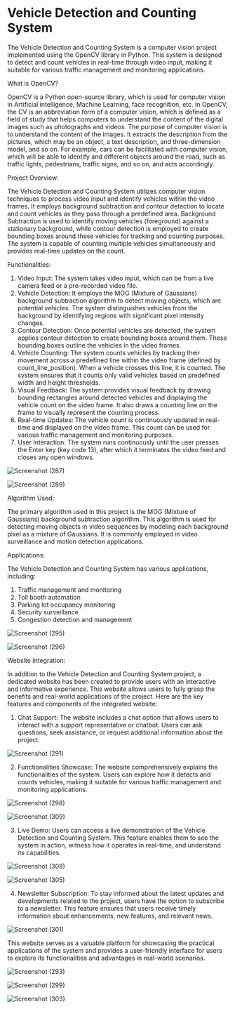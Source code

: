 # Vehicle Detection and Counting System

The Vehicle Detection and Counting System is a computer vision project implemented using the OpenCV library in Python. This system is designed to detect and count vehicles in real-time through video input, making it suitable for various traffic management and monitoring applications. 


What is OpenCV?

OpenCV is a Python open-source library, which is used for computer vision in Artificial intelligence, Machine Learning, face recognition, etc. In OpenCV, the CV is an abbreviation form of a computer vision, which is defined as a field of study that helps computers to understand the content of the digital images such as photographs and videos.
The purpose of computer vision is to understand the content of the images. It extracts the description from the pictures, which may be an object, a text description, and three-dimension model, and so on. For example, cars can be facilitated with computer vision, which will be able to identify and different objects around the road, such as traffic lights, pedestrians, traffic signs, and so on, and acts accordingly.


Project Overview:

The Vehicle Detection and Counting System utilizes computer vision techniques to process video input and identify vehicles within the video frames. It employs background subtraction and contour detection to locate and count vehicles as they pass through a predefined area. Background Subtraction is used to identify moving vehicles (foreground) against a stationary background, while contour detection is employed to create bounding boxes around these vehicles for tracking and counting purposes. The system is capable of counting multiple vehicles simultaneously and provides real-time updates on the count.


Functionalities:

1. Video Input: The system takes video input, which can be from a live camera feed or a pre-recorded video file.
2. Vehicle Detection: It employs the MOG (Mixture of Gaussians) background subtraction algorithm to detect moving objects, which are potential vehicles. The system distinguishes vehicles from the background by identifying regions with significant pixel intensity changes.
3. Contour Detection: Once potential vehicles are detected, the system applies contour detection to create bounding boxes around them. These bounding boxes outline the vehicles in the video frames.
4. Vehicle Counting: The system counts vehicles by tracking their movement across a predefined line within the video frame (defined by count_line_position). When a vehicle crosses this line, it is counted. The system ensures that it counts only valid vehicles based on predefined width and height thresholds.
5. Visual Feedback: The system provides visual feedback by drawing bounding rectangles around detected vehicles and displaying the vehicle count on the video frame. It also draws a counting line on the frame to visually represent the counting process.
6. Real-time Updates: The vehicle count is continuously updated in real-time and displayed on the video frame. This count can be used for various traffic management and monitoring purposes.
7. User Interaction: The system runs continuously until the user presses the Enter key (key code 13), after which it terminates the video feed and closes any open windows.




![Screenshot (287)](https://github.com/shreyakhapekar24/Vehicle-Detection-and-Counting-System-using-OpenCV/assets/97623859/52a33c30-a24d-4c14-820c-720c13248d0a)




![Screenshot (289)](https://github.com/shreyakhapekar24/Vehicle-Detection-and-Counting-System-using-OpenCV/assets/97623859/595797d1-124e-4809-9302-106fd3e72cc4)




Algorithm Used: 

The primary algorithm used in this project is the MOG (Mixture of Gaussians) background subtraction algorithm. 
This algorithm is used for detecting moving objects in video sequences by modeling each background pixel as a mixture of Gaussians. It is commonly employed in video surveillance and motion detection applications.


Applications:

The Vehicle Detection and Counting System has various applications, including:

1. Traffic management and monitoring
2. Toll booth automation
3. Parking lot occupancy monitoring
4. Security surveillance
5. Congestion detection and management




![Screenshot (295)](https://github.com/shreyakhapekar24/Vehicle-Detection-and-Counting-System-using-OpenCV/assets/97623859/45f40578-2042-4a03-869d-64881da38f23)




![Screenshot (296)](https://github.com/shreyakhapekar24/Vehicle-Detection-and-Counting-System-using-OpenCV/assets/97623859/73c4abbd-d01f-42d5-9e45-d5a863d6721c)




Website Integration:

In addition to the Vehicle Detection and Counting System project, a dedicated website has been created to provide users with an interactive and informative experience. This website allows users to fully grasp the benefits and real-world applications of the project. Here are the key features and components of the integrated website:

1. Chat Support: The website includes a chat option that allows users to interact with a support representative or chatbot. Users can ask questions, seek assistance, or request additional information about the project.




![Screenshot (291)](https://github.com/shreyakhapekar24/Vehicle-Detection-and-Counting-System-using-OpenCV/assets/97623859/00aa008e-e8a1-432f-8fc2-c4add287a719)




2. Functionalities Showcase: The website comprehensively explains the functionalities of the system. Users can explore how it detects and counts vehicles, making it suitable for various traffic management and monitoring applications.




![Screenshot (298)](https://github.com/shreyakhapekar24/Vehicle-Detection-and-Counting-System-using-OpenCV/assets/97623859/3dc9847e-775d-46e0-abcb-382401c4f8af)




![Screenshot (309)](https://github.com/shreyakhapekar24/Vehicle-Detection-and-Counting-System-using-OpenCV/assets/97623859/30c3f0fd-d320-46cc-bb21-d524855757e6)




3. Live Demo: Users can access a live demonstration of the Vehicle Detection and Counting System. This feature enables them to see the system in action, witness how it operates in real-time, and understand its capabilities.




![Screenshot (308)](https://github.com/shreyakhapekar24/Vehicle-Detection-and-Counting-System-using-OpenCV/assets/97623859/79460d21-b1c0-41f8-8013-463c829c3315)




![Screenshot (305)](https://github.com/shreyakhapekar24/Vehicle-Detection-and-Counting-System-using-OpenCV/assets/97623859/59a294e9-2ffe-4f46-99db-8e762772cc06)




4. Newsletter Subscription: To stay informed about the latest updates and developments related to the project, users have the option to subscribe to a newsletter. This feature ensures that users receive timely information about enhancements, new features, and relevant news.




![Screenshot (301)](https://github.com/shreyakhapekar24/Vehicle-Detection-and-Counting-System-using-OpenCV/assets/97623859/da20fc11-93c2-4dd2-b3fb-ed937c096c01)




This website serves as a valuable platform for showcasing the practical applications of the system and provides a user-friendly interface for users to explore its functionalities and advantages in real-world scenarios.




![Screenshot (293)](https://github.com/shreyakhapekar24/Vehicle-Detection-and-Counting-System-using-OpenCV/assets/97623859/84927039-94c8-4907-a161-069a74172d93)




![Screenshot (299)](https://github.com/shreyakhapekar24/Vehicle-Detection-and-Counting-System-using-OpenCV/assets/97623859/79c1afca-e908-4000-86f3-17d01bf7a363)




![Screenshot (303)](https://github.com/shreyakhapekar24/Vehicle-Detection-and-Counting-System-using-OpenCV/assets/97623859/bf18b582-990d-4b5b-bf66-fb82d1ac2c8d)
